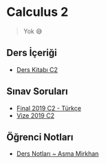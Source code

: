 # Calculus 2 

> Yok 😅
<!--Index-->


## Ders İçeriği

- [Ders Kitabı C2](./Ders%20%C4%B0%C3%A7eri%C4%9Fi/Ders%20Kitab%C4%B1%20C2.pdf)

## Sınav Soruları

- [Final 2019 C2 - Türkçe](./S%C4%B1nav%20Sorular%C4%B1/Final%202019%20C2%20-%20T%C3%BCrk%C3%A7e.pdf)
- [Vize 2019 C2](./S%C4%B1nav%20Sorular%C4%B1/Vize%202019%20C2.pdf)

## Öğrenci Notları

- [Ders Notları ~ Asma Mirkhan](./%C3%96%C4%9Frenci%20Notlar%C4%B1/Ders%20Notlar%C4%B1%20~%20Asma%20Mirkhan.pdf)



<!--Index-->
